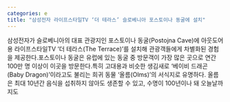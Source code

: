 ```yaml
---
categories: e
title: "삼성전자 라이프스타일TV ‘더 테라스’ 슬로베니아 포스토이나 동굴에 설치"
---
```

삼성전자가 슬로베니아의 대표 관광지인 포스토이나 동굴(Postojna Cave)에 아웃도어용 라이프스타일TV ‘더 테라스(The Terrace)’를 설치해 관광객들에게 차별화된 경험을 제공한다.포스토이나 동굴은 유럽에 있는 동굴 중 방문객이 가장 많은 곳으로 연간 100만 명 이상이 이곳을 방문한다.특히 고대용과 비슷한 생김새로 ‘베이비 드래곤(Baby Dragon)’이라고도 불리는 희귀 동물 ‘올름(Olms)’의 서식지로 유명하다. 올름은 최대 10년간 음식을 섭취하지 않아도 생존할 수 있고, 수명이 100년이나 돼 오늘날까지도